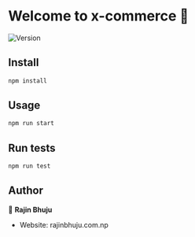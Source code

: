 # Welcome to x-commerce 👋
![Version](https://img.shields.io/badge/version-0.1.0-blue.svg?cacheSeconds=2592000)

## Install

```sh
npm install
```

## Usage

```sh
npm run start
```

## Run tests

```sh
npm run test
```

## Author

👤 **Rajin Bhuju**

* Website: rajinbhuju.com.np
